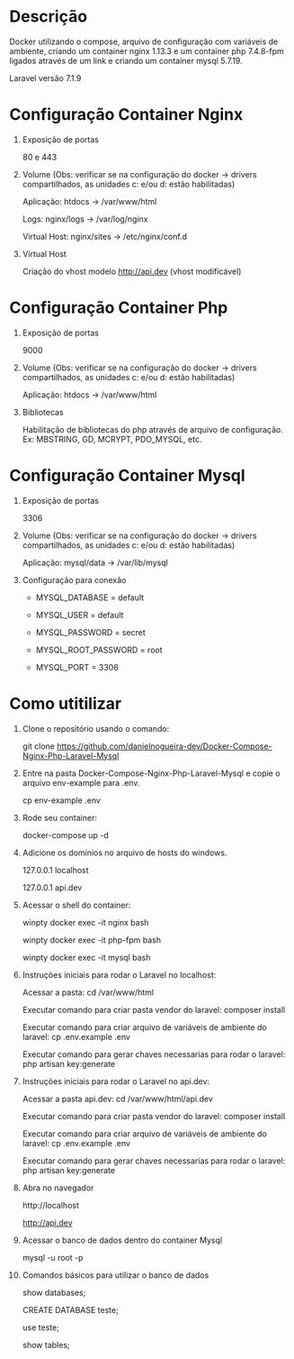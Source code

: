 # Descrição

Docker utilizando o compose, arquivo de configuração com variáveis de ambiente, criando um container nginx 1.13.3 e um container php 7.4.8-fpm ligados através de um link e criando um container mysql 5.7.19.

Laravel versão 7.1.9

# Configuração Container Nginx

1. Exposição de portas

	80 e 443

2. Volume (Obs: verificar se na configuração do docker -> drivers compartilhados, as unidades c: e/ou d: estão habilitadas)

	Aplicação: htdocs -> /var/www/html
	
	Logs: nginx/logs -> /var/log/nginx
	
	Virtual Host: nginx/sites -> /etc/nginx/conf.d
	
3. Virtual Host

	Criação do vhost modelo http://api.dev (vhost modificável)

# Configuração Container Php

1. Exposição de portas

	9000

2. Volume (Obs: verificar se na configuração do docker -> drivers compartilhados, as unidades c: e/ou d: estão habilitadas)

	Aplicação: htdocs -> /var/www/html
	
3. Bibliotecas

	Habilitação de bibliotecas do php através de arquivo de configuração. Ex: MBSTRING, GD, MCRYPT, PDO_MYSQL, etc.
	
# Configuração Container Mysql

1. Exposição de portas

	3306

2. Volume (Obs: verificar se na configuração do docker -> drivers compartilhados, as unidades c: e/ou d: estão habilitadas)

	Aplicação: mysql/data -> /var/lib/mysql

3. Configuração para conexão

	- MYSQL_DATABASE      = default
	
    - MYSQL_USER          = default
	
    - MYSQL_PASSWORD      = secret
	
    - MYSQL_ROOT_PASSWORD = root
	
    - MYSQL_PORT          = 3306
	
# Como utitilizar

1. Clone o repositório usando o comando:

   git clone https://github.com/danielnogueira-dev/Docker-Compose-Nginx-Php-Laravel-Mysql

2. Entre na pasta Docker-Compose-Nginx-Php-Laravel-Mysql e copie o arquivo env-example para .env.

   cp env-example .env

3. Rode seu container:

   docker-compose up -d

4. Adicione os domínios no arquivo de hosts do windows.

   127.0.0.1 localhost

   127.0.0.1 api.dev

5. Acessar o shell do container:
    
	winpty docker exec -it nginx bash

	winpty docker exec -it php-fpm bash
	
	winpty docker exec -it mysql bash
   
6. Instruções iniciais para rodar o Laravel no localhost:

	Acessar a pasta: cd /var/www/html
	
	Executar comando para criar pasta vendor do laravel: composer install
	
	Executar comando para criar arquivo de variáveis de ambiente do laravel: cp .env.example .env
	
	Executar comando para gerar chaves necessarias para rodar o laravel: php artisan key:generate

7. Instruções iniciais para rodar o Laravel no api.dev:

	Acessar a pasta api.dev: cd /var/www/html/api.dev
	
	Executar comando para criar pasta vendor do laravel: composer install
	
	Executar comando para criar arquivo de variáveis de ambiente do laravel: cp .env.example .env
	
	Executar comando para gerar chaves necessarias para rodar o laravel: php artisan key:generate
	
8. Abra no navegador

   http://localhost

   http://api.dev

9. Acessar o banco de dados dentro do container Mysql

	mysql -u root -p

10. Comandos básicos para utilizar o banco de dados

	show databases;

	CREATE DATABASE teste;
	
	use teste;
	
	show tables;
